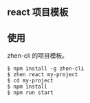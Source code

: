 ## react 项目模板

## 使用

zhen-cli 的项目模板。

```
$ npm install -g zhen-cli
$ zhen react my-project
$ cd my-project
$ npm install
$ npm run start
```
